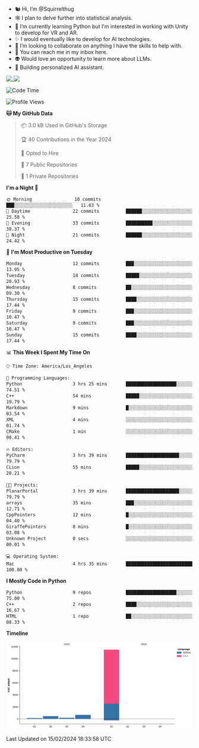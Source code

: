 - 🐿️ Hi, I’m @Squirrelthug
- 🕸️ I plan to delve further into statistical analysis.
- 🐍 I’m currently learning Python but I'm interested in working with Unity to develop for VR and AR.
- ✨ I would eventually like to develop for AI technologies.
- 🎃 I’m looking to collaborate on anything I have the skills to help with.
- 🔮 You can reach me in my inbox here.
- 👽 Would love an opportunity to learn more about LLMs.
- 🤖 Building personalized AI assistant.
<p></p>



<a href="https://github.com/anuraghazra/github-readme-stats">
  <img align="top" src="https://github-readme-stats.vercel.app/api?username=squirrelthug&show_icons=true&theme=darcula" />
</a>
<a href="https://git.io/streak-stats">
  <img align="top" src="https://streak-stats.demolab.com/?user=squirrelthug&theme=dark" />
</a>



<!--START_SECTION:waka-->
![Code Time](http://img.shields.io/badge/Code%20Time-32%20hrs%208%20mins-blue)

![Profile Views](http://img.shields.io/badge/Profile%20Views-13-blue)

**🐱 My GitHub Data** 

> 📦 3.0 kB Used in GitHub's Storage 
 > 
> 🏆 40 Contributions in the Year 2024
 > 
> 💼 Opted to Hire
 > 
> 📜 7 Public Repositories 
 > 
> 🔑 1 Private Repositories 
 > 
**I'm a Night 🦉** 

```text
🌞 Morning                10 commits          ███░░░░░░░░░░░░░░░░░░░░░░   11.63 % 
🌆 Daytime                22 commits          ██████░░░░░░░░░░░░░░░░░░░   25.58 % 
🌃 Evening                33 commits          ██████████░░░░░░░░░░░░░░░   38.37 % 
🌙 Night                  21 commits          ██████░░░░░░░░░░░░░░░░░░░   24.42 % 
```
📅 **I'm Most Productive on Tuesday** 

```text
Monday                   12 commits          ███░░░░░░░░░░░░░░░░░░░░░░   13.95 % 
Tuesday                  18 commits          █████░░░░░░░░░░░░░░░░░░░░   20.93 % 
Wednesday                8 commits           ██░░░░░░░░░░░░░░░░░░░░░░░   09.30 % 
Thursday                 15 commits          ████░░░░░░░░░░░░░░░░░░░░░   17.44 % 
Friday                   9 commits           ███░░░░░░░░░░░░░░░░░░░░░░   10.47 % 
Saturday                 9 commits           ███░░░░░░░░░░░░░░░░░░░░░░   10.47 % 
Sunday                   15 commits          ████░░░░░░░░░░░░░░░░░░░░░   17.44 % 
```


📊 **This Week I Spent My Time On** 

```text
🕑︎ Time Zone: America/Los_Angeles

💬 Programming Languages: 
Python                   3 hrs 25 mins       ███████████████████░░░░░░   74.51 % 
C++                      54 mins             █████░░░░░░░░░░░░░░░░░░░░   19.79 % 
Markdown                 9 mins              █░░░░░░░░░░░░░░░░░░░░░░░░   03.54 % 
XML                      4 mins              ░░░░░░░░░░░░░░░░░░░░░░░░░   01.74 % 
CMake                    1 min               ░░░░░░░░░░░░░░░░░░░░░░░░░   00.41 % 

🔥 Editors: 
PyCharm                  3 hrs 39 mins       ████████████████████░░░░░   79.79 % 
CLion                    55 mins             █████░░░░░░░░░░░░░░░░░░░░   20.21 % 

🐱‍💻 Projects: 
PlanarPortal             3 hrs 39 mins       ████████████████████░░░░░   79.79 % 
arrays                   35 mins             ███░░░░░░░░░░░░░░░░░░░░░░   12.71 % 
CppPointers              12 mins             █░░░░░░░░░░░░░░░░░░░░░░░░   04.40 % 
GiraffePointers          8 mins              █░░░░░░░░░░░░░░░░░░░░░░░░   03.08 % 
Unknown Project          0 secs              ░░░░░░░░░░░░░░░░░░░░░░░░░   00.01 % 

💻 Operating System: 
Mac                      4 hrs 35 mins       █████████████████████████   100.00 % 
```

**I Mostly Code in Python** 

```text
Python                   9 repos             ███████████████████░░░░░░   75.00 % 
C++                      2 repos             ████░░░░░░░░░░░░░░░░░░░░░   16.67 % 
HTML                     1 repo              ██░░░░░░░░░░░░░░░░░░░░░░░   08.33 % 
```



**Timeline**

![Lines of Code chart](https://raw.githubusercontent.com/Squirrelthug/Squirrelthug/main/assets/bar_graph.png)


 Last Updated on 15/02/2024 18:33:58 UTC
<!--END_SECTION:waka-->

